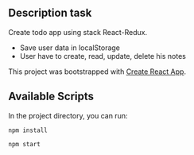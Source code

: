 ## Description task

Create todo app using stack React-Redux.

- Save user data in localStorage
- User have to create, read, update, delete his notes

This project was bootstrapped with [Create React App](https://github.com/facebook/create-react-app).

## Available Scripts

In the project directory, you can run:

`npm install`

`npm start`
